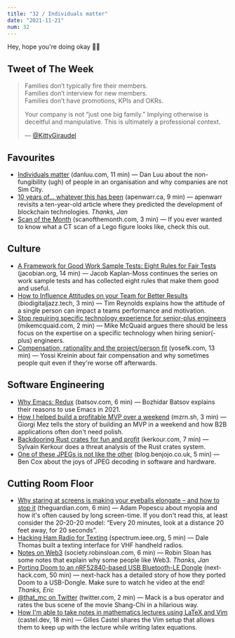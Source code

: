 ```yaml
---
title: "32 / Individuals matter"
date: "2021-11-21"
num: 32
---
```


Hey, hope you're doing okay ✌🏻

## Tweet of The Week

> Families don’t typically fire their members.  
> Families don’t interview for new members.  
> Families don’t have promotions, KPIs and OKRs.
>
> Your company is not “just one big family.” Implying otherwise is deceitful and manipulative. This is ultimately a professional context.
>
> — [@KittyGiraudel](https://twitter.com/KittyGiraudel/status/1461013603662848000)

## Favourites

- [Individuals matter](https://danluu.com/people-matter/) (danluu.com, 11 min) — Dan Luu about the non-fungibility (ugh) of people in an organisation and why companies are not Sim City.
- [10 years of... whatever this has been](https://apenwarr.ca/log/20211117) (apenwarr.ca, 9 min) — apenwarr revisits a ten-year-old article where they predicted the development of blockchain technologies. _Thanks, Jan_
- [Scan of the Month](https://www.scanofthemonth.com) (scanofthemonth.com, 3 min) — If you ever wanted to know what a CT scan of a Lego figure looks like, check this out.

## Culture

- [A Framework for Good Work Sample Tests: Eight Rules for Fair Tests](https://jacobian.org/2021/nov/17/wst-framework/) (jacobian.org, 14 min) — Jacob Kaplan-Moss continues the series on work sample tests and has collected eight rules that make them good and useful.
- [How to Influence Attitudes on your Team for Better Results](https://www.biodigitaljazz.tech/p/how-to-influence-attitudes-on-your) (biodigitaljazz.tech, 3 min) — Tim Reynolds explains how the attitude of a single person can impact a teams performance and motivation.
- [Stop requiring specific technology experience for senior-plus engineers](https://mikemcquaid.com/2021/11/08/stop-requiring-specific-technology-experience-for-senior-plus-engineers) (mikemcquaid.com, 2 min) — Mike McQuaid argues there should be less focus on the expertise on a specific technology when hiring senior(-plus) engineers.
- [Compensation, rationality and the project/person fit](https://yosefk.com/blog/compensation-rationality-and-the-projectperson-fit.html) (yosefk.com, 13 min) — Yossi Kreinin about fair compensation and why sometimes people quit even if they're worse off afterwards.

## Software Engineering

- [Why Emacs: Redux](https://batsov.com/articles/2021/11/16/why-emacs-redux/) (batsov.com, 6 min) — Bozhidar Batsov explains their reasons to use Emacs in 2021.
- [How I helped build a profitable MVP over a weekend](https://mzrn.sh/2021/11/14/how-i-helped-build-a-profitable-mvp-over-a-weekend) (mzrn.sh, 3 min) — Giorgi Mez tells the story of building an MVP in a weekend and how B2B applications often don't need polish.
- [Backdooring Rust crates for fun and profit](https://kerkour.com/rust-crate-backdoor/) (kerkour.com, 7 min) — Sylvain Kerkour does a threat analysis of the Rust crates system.
- [One of these JPEGs is not like the other](https://blog.benjojo.co.uk/post/not-all-jpegs-are-the-same) (blog.benjojo.co.uk, 5 min) — Ben Cox about the joys of JPEG decoding in software and hardware.

## Cutting Room Floor

- [Why staring at screens is making your eyeballs elongate – and how to stop it](https://www.theguardian.com/society/2021/nov/14/eyeballs-screens-vision-nearsightedness-myopia) (theguardian.com, 6 min) — Adam Popescu about myopia and how it's often caused by long screen-time. If you don't read this, at least consider the 20-20-20 model: “Every 20 minutes, look at a distance 20 feet away, for 20 seconds”.
- [Hacking Ham Radio for Texting](https://spectrum.ieee.org/ham-radio-text-hacking) (spectrum.ieee.org, 5 min) — Dale Thomas built a texting interface for VHF handheld radios.
- [Notes on Web3](https://society.robinsloan.com/archive/notes-on-web3/) (society.robinsloan.com, 6 min) — Robin Sloan has some notes that explain why some people like Web3. _Thanks, Jan_
- [Porting Doom to an nRF52840-based USB Bluetooth-LE Dongle](https://next-hack.com/index.php/2021/11/13/porting-doom-to-an-nrf52840-based-usb-bluetooth-le-dongle/) (next-hack.com, 50 min) — next-hack has a detailed story of how they ported Doom to a USB-Dongle. Make sure to watch he video at the end! _Thanks, Eric_
- [@that_mc on Twitter](https://twitter.com/that_mc/status/1459613123590066180) (twitter.com, 2 min) — Mack is a bus operator and rates the bus scene of the movie Shang-Chi in a hilarious way.
- [How I'm able to take notes in mathematics lectures using LaTeX and Vim](https://castel.dev/post/lecture-notes-1) (castel.dev, 18 min) — Gilles Castel shares the Vim setup that allows them to keep up with the lecture while writing latex equations.
